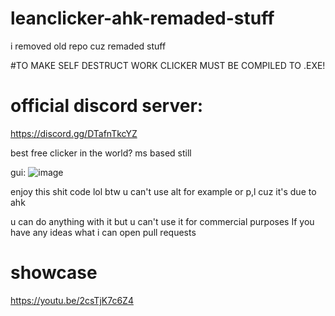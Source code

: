 # leanclicker-ahk-remaded-stuff
i removed old repo cuz remaded stuff

#TO MAKE SELF DESTRUCT WORK CLICKER MUST BE COMPILED TO .EXE!

# official discord server: 
https://discord.gg/DTafnTkcYZ

best free clicker in the world?
ms based still

gui:  ![image](https://user-images.githubusercontent.com/76454142/162644892-1105c10e-2ec9-41e8-b491-b09dc2fdf58e.png)

enjoy this shit code lol
btw u can't use alt for example or p,l 
cuz it's due to ahk

u can do anything with it
but u can't use it for commercial purposes
If you have any ideas what i can open pull requests


# showcase
https://youtu.be/2csTjK7c6Z4
